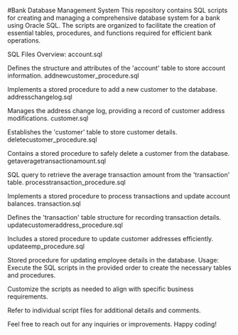 #Bank Database Management System
This repository contains SQL scripts for creating and managing a comprehensive database system for a bank using Oracle SQL. The scripts are organized to facilitate the creation of essential tables, procedures, and functions required for efficient bank operations.

SQL Files Overview:
account.sql

Defines the structure and attributes of the 'account' table to store account information.
addnewcustomer_procedure.sql

Implements a stored procedure to add a new customer to the database.
addresschangelog.sql

Manages the address change log, providing a record of customer address modifications.
customer.sql

Establishes the 'customer' table to store customer details.
deletecustomer_procedure.sql

Contains a stored procedure to safely delete a customer from the database.
getaveragetransactionamount.sql

SQL query to retrieve the average transaction amount from the 'transaction' table.
processtransaction_procedure.sql

Implements a stored procedure to process transactions and update account balances.
transaction.sql

Defines the 'transaction' table structure for recording transaction details.
updatecustomeraddress_procedure.sql

Includes a stored procedure to update customer addresses efficiently.
updateemp_procedure.sql

Stored procedure for updating employee details in the database.
Usage:
Execute the SQL scripts in the provided order to create the necessary tables and procedures.

Customize the scripts as needed to align with specific business requirements.

Refer to individual script files for additional details and comments.

Feel free to reach out for any inquiries or improvements. Happy coding!
